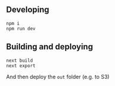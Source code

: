 ## Developing

```
npm i
npm run dev
```

## Building and deploying

```
next build
next export
```

And then deploy the `out` folder (e.g. to S3)
